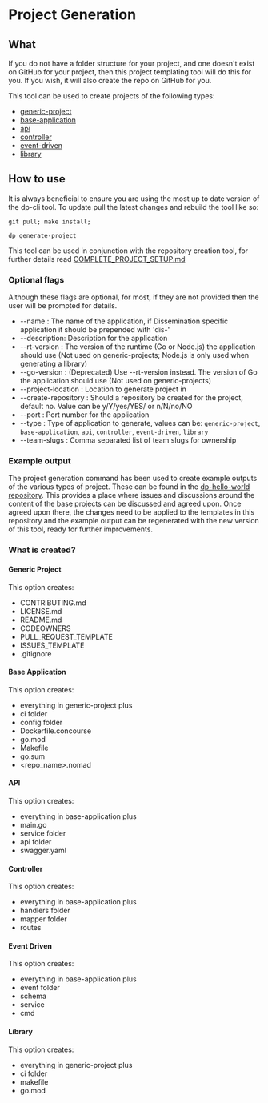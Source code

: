 # Project Generation

## What

If you do not have a folder structure for your project, and one doesn't exist on GitHub for your project, then this project templating tool will do this for you. If you wish, it will also create the repo on GitHub for you.

This tool can be used to create projects of the following types:

- [generic-project](#generic-project)
- [base-application](#base-application)
- [api](#api)
- [controller](#controller)
- [event-driven](#event-driven)
- [library](#library)

## How to use

It is always beneficial to ensure you are using the most up to date version of the dp-cli tool.
To update pull the latest changes and rebuild the tool like so:

```shell script
git pull; make install; 
```

```shell script
dp generate-project
```

This tool can be used in conjunction with the repository creation tool, for further details read [COMPLETE_PROJECT_SETUP.md](COMPLETE_PROJECT_SETUP.md)

### Optional flags

Although these flags are optional, for most, if they are not provided then the user will be prompted for details.

- --name :              The name of the application, if Dissemination specific application it should be prepended with 'dis-'
- --description:        Description for the application
- --rt-version :        The version of the runtime (Go or Node.js) the application should use (Not used on generic-projects; Node.js is only used when generating a library)
- --go-version :        (Deprecated) Use --rt-version instead. The version of Go the application should use (Not used on generic-projects)
- --project-location :  Location to generate project in
- --create-repository : Should a repository be created for the project, default no. Value can be y/Y/yes/YES/ or n/N/no/NO
- --port :              Port number for the application
- --type :              Type of application to generate, values can be: `generic-project`, `base-application`, `api`, `controller`, `event-driven`, `library`
- --team-slugs :        Comma separated list of team slugs for ownership

### Example output

The project generation command has been used to create example outputs of the various types of project. These can be found
in the [dp-hello-world repository](https://github.com/ONSdigital/dp-hello-world). This provides a place where issues and
discussions around the content of the base projects can be discussed and agreed upon. Once agreed upon there, the
changes need to be applied to the templates in this repository and the example output can be regenerated with the new
version of this tool, ready for further improvements.

### What is created?

#### Generic Project

This option creates:

- CONTRIBUTING.md
- LICENSE.md
- README.md
- CODEOWNERS
- PULL_REQUEST_TEMPLATE
- ISSUES_TEMPLATE
- .gitignore

#### Base Application

This option creates:

- everything in generic-project plus
- ci folder
- config folder
- Dockerfile.concourse
- go.mod
- Makefile
- go.sum
- <repo_name>.nomad

#### API

This option creates:

- everything in base-application plus
- main.go
- service folder
- api folder
- swagger.yaml

#### Controller

This option creates:

- everything in base-application plus
- handlers folder
- mapper folder
- routes

#### Event Driven

This option creates:

- everything in base-application plus
- event folder
- schema
- service
- cmd

#### Library

This option creates:

- everything in generic-project plus
- ci folder
- makefile
- go.mod
